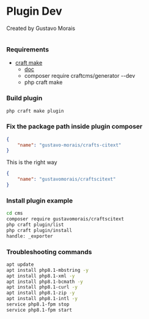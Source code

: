 # Plugin Dev

Created by Gustavo Morais

```sh
```

### Requirements
- [craft make](https://github.com/craftcms/generator)
  - [doc](https://craftcms.com/docs/4.x/extend/generator.html)
  - composer require craftcms/generator --dev
  - php craft make

### Build plugin
```sh
php craft make plugin
```

### Fix the package path inside plugin composer
```json
{
    "name": "gustavo-morais/crafts-citext"
}
```
This is the right way
```json
{
    "name": "gustavomorais/craftscitext"
}
```

### Install plugin example
```sh
cd cms
composer require gustavomorais/craftscitext
php craft plugin/list
php craft plugin/install
handle: _exporter
```
### Troubleshooting commands
```sh
apt update
apt install php8.1-mbstring -y
apt install php8.1-xml -y
apt install php8.1-bcmath -y
apt install php8.1-curl -y
apt install php8.1-zip -y
apt install php8.1-intl -y
service php8.1-fpm stop
service php8.1-fpm start
```
